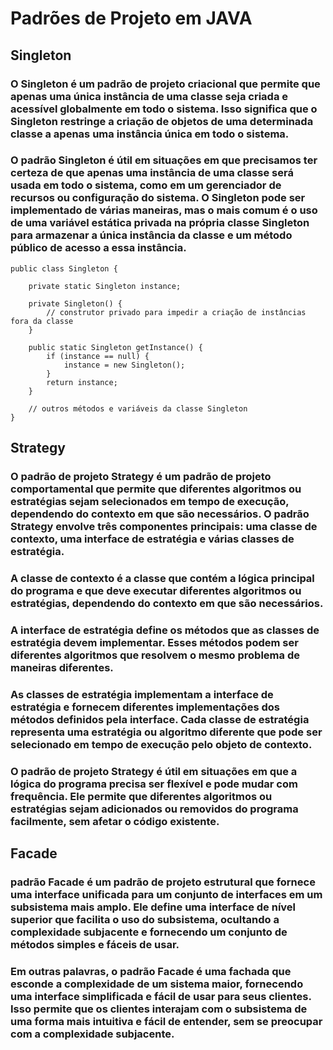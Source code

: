 # Padrões de Projeto em JAVA

## Singleton
### O Singleton é um padrão de projeto criacional que permite que apenas uma única instância de uma classe seja criada e acessível globalmente em todo o sistema. Isso significa que o Singleton restringe a criação de objetos de uma determinada classe a apenas uma instância única em todo o sistema.

### O padrão Singleton é útil em situações em que precisamos ter certeza de que apenas uma instância de uma classe será usada em todo o sistema, como em um gerenciador de recursos ou configuração do sistema. O Singleton pode ser implementado de várias maneiras, mas o mais comum é o uso de uma variável estática privada na própria classe Singleton para armazenar a única instância da classe e um método público de acesso a essa instância.

    public class Singleton {

        private static Singleton instance;
    
        private Singleton() {
            // construtor privado para impedir a criação de instâncias fora da classe
        }

        public static Singleton getInstance() {
            if (instance == null) {
                instance = new Singleton();
            }
            return instance;
        }

        // outros métodos e variáveis da classe Singleton
    }


## Strategy

### O padrão de projeto Strategy é um padrão de projeto comportamental que permite que diferentes algoritmos ou estratégias sejam selecionados em tempo de execução, dependendo do contexto em que são necessários. O padrão Strategy envolve três componentes principais: uma classe de contexto, uma interface de estratégia e várias classes de estratégia.

### A classe de contexto é a classe que contém a lógica principal do programa e que deve executar diferentes algoritmos ou estratégias, dependendo do contexto em que são necessários.

### A interface de estratégia define os métodos que as classes de estratégia devem implementar. Esses métodos podem ser diferentes algoritmos que resolvem o mesmo problema de maneiras diferentes.

### As classes de estratégia implementam a interface de estratégia e fornecem diferentes implementações dos métodos definidos pela interface. Cada classe de estratégia representa uma estratégia ou algoritmo diferente que pode ser selecionado em tempo de execução pelo objeto de contexto.

### O padrão de projeto Strategy é útil em situações em que a lógica do programa precisa ser flexível e pode mudar com frequência. Ele permite que diferentes algoritmos ou estratégias sejam adicionados ou removidos do programa facilmente, sem afetar o código existente.


## Facade

###  padrão Facade é um padrão de projeto estrutural que fornece uma interface unificada para um conjunto de interfaces em um subsistema mais amplo. Ele define uma interface de nível superior que facilita o uso do subsistema, ocultando a complexidade subjacente e fornecendo um conjunto de métodos simples e fáceis de usar.

### Em outras palavras, o padrão Facade é uma fachada que esconde a complexidade de um sistema maior, fornecendo uma interface simplificada e fácil de usar para seus clientes. Isso permite que os clientes interajam com o subsistema de uma forma mais intuitiva e fácil de entender, sem se preocupar com a complexidade subjacente.
